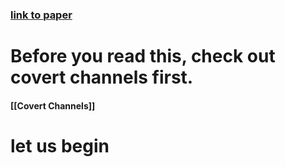 ### <a href="https://www.usenix.org/system/files/usenixsecurity23-snyder.pdf">link to paper</a>
# Before you read this, check out covert channels first.
#### [[Covert Channels]]
# let us begin

